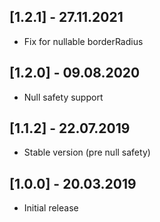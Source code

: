 ## [1.2.1] - 27.11.2021

* Fix for nullable borderRadius

## [1.2.0] - 09.08.2020

* Null safety support

## [1.1.2] - 22.07.2019

* Stable version (pre null safety)

## [1.0.0] - 20.03.2019

* Initial release
